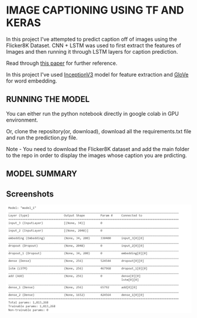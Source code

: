 # 
# IMAGE CAPTIONING USING TF AND KERAS

In this project I've attempted to predict caption off of images using the Flicker8K Dataset.
CNN + LSTM was used to first extract the features of Images and then running it through LSTM layers for caption prediction.

Read through [this paper](https://cs.stanford.edu/people/karpathy/main.pdf)
for further reference.

In this project I've used [InceptionV3](https://arxiv.org/abs/1512.00567) model for feature extraction and [GloVe](https://nlp.stanford.edu/projects/glove/) for word embedding.

## RUNNING THE MODEL 
You can either run the python notebook directly in google colab in GPU environment.

Or, clone the repository(or, download), download all the requirements.txt file and run the prediction.py file.

Note - You need to download the Flicker8K dataset and add the main folder to the repo in order to display the images whose caption you are prdicting.

## MODEL SUMMARY

## Screenshots

![App Screenshot](images/Screenshot%202021-09-11%20154750.png)

  
